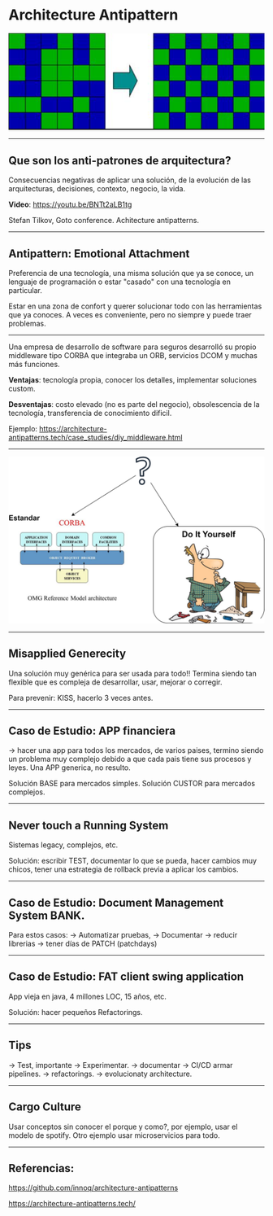 # Architecture Antipattern

![](../../images/antipatterns_concept_board.png)

---

## Que son los anti-patrones de arquitectura?

Consecuencias negativas de aplicar una solución, de la evolución de las arquitecturas, decisiones, contexto, negocio, la vida.

**Video**:  https://youtu.be/BNTt2aLB1tg

Stefan Tilkov, Goto conference. Achitecture antipatterns.

---


## Antipattern: Emotional Attachment

Preferencia de una tecnología, una misma solución que ya se conoce, un lenguaje de programación o estar "casado" con una tecnología en particular.

Estar en una zona de confort y querer solucionar todo con las herramientas que ya conoces. A veces es conveniente, pero no siempre y puede traer problemas.

---

Una empresa de desarrollo de software para seguros desarrolló su propio middleware tipo CORBA que integraba un ORB, servicios DCOM y muchas más funciones.

**Ventajas**: tecnología propia, conocer los detalles, implementar soluciones custom.

**Desventajas**: costo elevado (no es parte del negocio), obsolescencia de la tecnología, transferencia de conocimiento dificil.


Ejemplo: https://architecture-antipatterns.tech/case_studies/diy_middleware.html

---

![](../../images/antipattern_emotional_attachment_diy.png)

---


## Misapplied Generecity

Una solución muy genérica para ser usada para todo!! Termina siendo tan flexible que es compleja de desarrollar, usar, mejorar o corregir. 

Para prevenir: KISS, hacerlo 3 veces antes.

---

## Caso de Estudio: APP financiera

-> hacer una app para todos los mercados, de varios paises, termino siendo un problema muy complejo debido a que cada pais tiene sus procesos y leyes. Una APP generica, no resulto.

Solución BASE para mercados simples.
Solución CUSTOR para mercados complejos.

---

## Never touch a Running System

Sistemas legacy, complejos, etc.

Solución: escribir TEST, documentar lo que se pueda, hacer cambios muy chicos, tener una estrategia de rollback previa a aplicar los cambios.

---

## Caso de Estudio: Document Management System BANK.

Para estos casos:
 -> Automatizar pruebas,
 -> Documentar
-> reducir librerias
-> tener días de PATCH (patchdays)

---

## Caso de Estudio: FAT client swing application

App vieja en java, 4 millones LOC, 15 años, etc.

Solución: hacer pequeños Refactorings.

---

## Tips

-> Test, importante
-> Experimentar.
-> documentar
-> CI/CD armar pipelines.
-> refactorings.
-> evolucionaty architecture.

---

## Cargo Culture

Usar conceptos sin conocer el porque y como?, por ejemplo, usar el modelo de spotify. Otro ejemplo usar microservicios para todo.


---

## Referencias:


https://github.com/innoq/architecture-antipatterns

https://architecture-antipatterns.tech/



